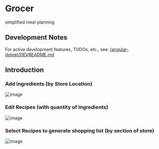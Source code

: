 # Grocer
simplified meal planning

## Development Notes
For active development features, TODOs, etc., see: [/angular-dotnet/DEVREADME.md](DEVREADME.md)

## Introduction
### Add Ingredients (by Store Location)
![image](https://user-images.githubusercontent.com/19310711/228107840-6aa553c1-3b6e-4430-b0fa-77d16abe24ec.png)


### Edit Recipes (with quantity of Ingredients)
![image](https://user-images.githubusercontent.com/19310711/228107503-b6c2d643-0bc6-45bb-9c9a-0acd0dae6cb9.png)


### Select Recipes to generate shopping list (by section of store)
![image](https://user-images.githubusercontent.com/19310711/228949980-c3d9760c-1723-45f3-9fc9-7a4af4eabdd2.png)
